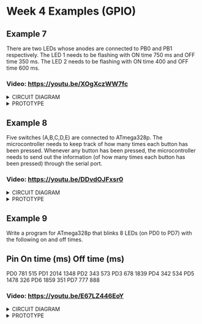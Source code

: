# Week 4 Examples (GPIO)
## Example 7

There are two LEDs whose anodes are connected to PB0 and PB1 respectively. The LED 1 needs to be flashing with ON time 750 ms and OFF time 350 ms. The LED 2 needs to be flashing with ON time 400 and OFF time 600 ms.

### Video: https://youtu.be/XOgXczWW7fc

<details>
<summary>CIRCUIT DIAGRAM</summary>
<img src="https://github.com/msyahmizulkepli/MCTE-4342/Week4/Exercise7/Circuit%20diagram%20Ex7.JPG">
</details>

<details>
<summary>PROTOTYPE</summary>
<img src="https://github.com/msyahmizulkepli/MCTE-4342/Week4/Exercise7/blob/main/Ex7.JPG">
</details>

## Example 8 

Five switches (A,B,C,D,E) are connected to ATmega328p. The microcontroller needs to keep track of how many times each button has been pressed. Whenever any button has been pressed, the microcontroller needs to send out the information (of how many times each button has been pressed) through the serial port.

### Video: https://youtu.be/DDvdOJFxsr0

<details>
<summary>CIRCUIT DIAGRAM</summary>
<img src="https://github.com/msyahmizulkepli/MCTE-4342/Week4/Exercise8/Circuit%20diagram%20Ex8.JPG">
</details>

<details>
<summary>PROTOTYPE</summary>
<img src="https://github.com/msyahmizulkepli/MCTE-4342/Week4/Exercise8/Ex8.jpg">
</details>

## Example 9

Write a program for ATmega328p that blinks 8 LEDs (on PD0 to PD7) with the following on and off times.

Pin         On time (ms)        Off time (ms)
----------------------------------------------
PD0             781                 515
PD1             2014                1348
PD2             343                 573
PD3             678                 1839
PD4             342                 534
PD5             1478                326
PD6             1859                351
PD7             777                 888                 

### Video: https://youtu.be/E67LZ446EoY

<details>
<summary>CIRCUIT DIAGRAM</summary>
<img src="https://github.com/msyahmizulkepli/MCTE-4342/Week4/Exercise9/Circuit%20diagram%20Ex9.JPG">
</details>

<details>
<summary>PROTOTYPE</summary>
<img src="https://github.com/msyahmizulkepli/MCTE-4342/Week4/Exercise9/Ex9.jpg">
</details>
